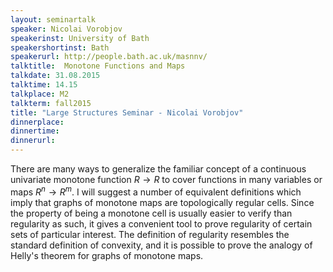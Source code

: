 ```yaml
---
layout: seminartalk
speaker: Nicolai Vorobjov
speakerinst: University of Bath
speakershortinst: Bath
speakerurl: http://people.bath.ac.uk/masnnv/
talktitle:  Monotone Functions and Maps
talkdate: 31.08.2015
talktime: 14.15
talkplace: M2
talkterm: fall2015
title: "Large Structures Seminar - Nicolai Vorobjov"
dinnerplace: 
dinnertime: 
dinnerurl: 
---
```

There are many ways to generalize the familiar concept of a continuous
univariate monotone function $R \to R$ to cover functions in many variables or
maps $R^n \to R^m$. I will suggest a number of equivalent definitions which imply that
graphs of monotone maps are topologically regular cells.
Since the property of being a monotone cell is usually easier to verify than regularity
as such, it gives a convenient tool to prove regularity of certain sets of particular interest.
The definition of regularity resembles the standard definition of convexity, and it is possible to
prove the analogy of Helly's theorem for graphs of monotone maps.
